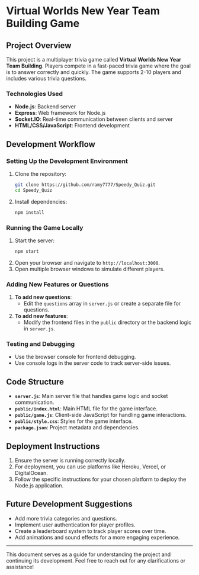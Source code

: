 # Virtual Worlds New Year Team Building Game

## Project Overview
This project is a multiplayer trivia game called **Virtual Worlds New Year Team Building**. Players compete in a fast-paced trivia game where the goal is to answer correctly and quickly. The game supports 2-10 players and includes various trivia questions.

### Technologies Used
- **Node.js**: Backend server
- **Express**: Web framework for Node.js
- **Socket.IO**: Real-time communication between clients and server
- **HTML/CSS/JavaScript**: Frontend development

## Development Workflow
### Setting Up the Development Environment
1. Clone the repository:
   ```bash
   git clone https://github.com/ramy7777/Speedy_Quiz.git
   cd Speedy_Quiz
   ```
2. Install dependencies:
   ```bash
   npm install
   ```

### Running the Game Locally
1. Start the server:
   ```bash
   npm start
   ```
2. Open your browser and navigate to `http://localhost:3000`.
3. Open multiple browser windows to simulate different players.

### Adding New Features or Questions
1. **To add new questions**:
   - Edit the `questions` array in `server.js` or create a separate file for questions.
2. **To add new features**:
   - Modify the frontend files in the `public` directory or the backend logic in `server.js`.

### Testing and Debugging
- Use the browser console for frontend debugging.
- Use console logs in the server code to track server-side issues.

## Code Structure
- **`server.js`**: Main server file that handles game logic and socket communication.
- **`public/index.html`**: Main HTML file for the game interface.
- **`public/game.js`**: Client-side JavaScript for handling game interactions.
- **`public/style.css`**: Styles for the game interface.
- **`package.json`**: Project metadata and dependencies.

## Deployment Instructions
1. Ensure the server is running correctly locally.
2. For deployment, you can use platforms like Heroku, Vercel, or DigitalOcean.
3. Follow the specific instructions for your chosen platform to deploy the Node.js application.

## Future Development Suggestions
- Add more trivia categories and questions.
- Implement user authentication for player profiles.
- Create a leaderboard system to track player scores over time.
- Add animations and sound effects for a more engaging experience.

---

This document serves as a guide for understanding the project and continuing its development. Feel free to reach out for any clarifications or assistance!
